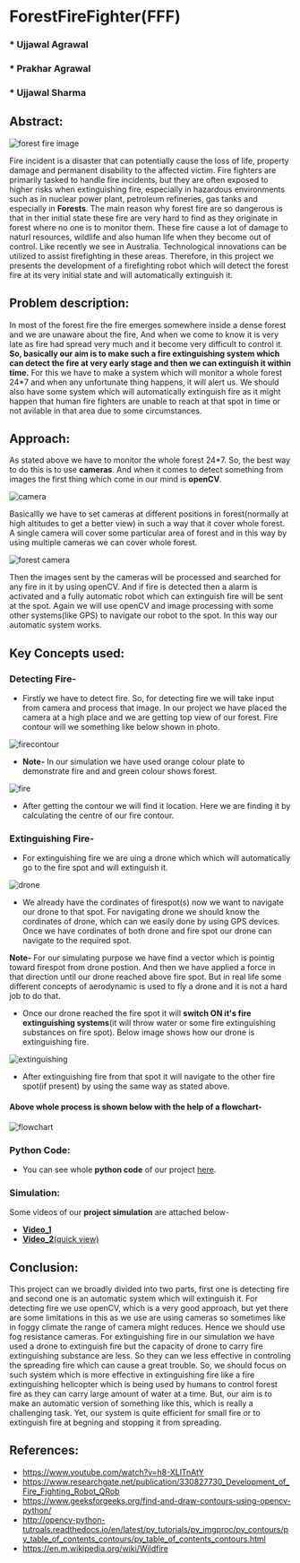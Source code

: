 # ForestFireFighter(FFF)

### * Ujjawal Agrawal
### * Prakhar Agrawal
### * Ujjawal Sharma

## Abstract:
![forest fire image](https://github.com/ujjawalece/ForestFireFighter/blob/master/forestfireimg.jpeg)

Fire incident is a disaster that can potentially cause the loss of life, property damage and permanent disability to the affected victim. Fire fighters are primarily tasked to handle fire incidents, but they are often exposed to higher risks when extinguishing fire, especially in hazardous environments such as in nuclear power plant, petroleum refineries, gas tanks and especially in **Forests**. The main reason why forest fire are so dangerous is that in ther initial state these fire are very hard to find as they originate in forest where no one is to monitor them. These fire cause a lot of damage to naturl resources, wildlife and also human life when they become out of control. Like recently we see in Australia. Technological innovations can be utilized to assist firefighting in these areas. Therefore, in this project we presents the development of a firefighting robot which will detect the forest fire at its very initial state and will automatically extinguish it.

## Problem description:

In most of the forest fire the fire emerges somewhere inside a dense forest and we are unaware about the fire, And when we come to know it is very late as fire had spread very much and it become very difficult to control it.
**So, basically our aim is to make such a fire extinguishing system which can detect the fire at very early stage and then we can extinguish it within time.**
For this we have to make a system which will monitor a whole forest 24*7 and when any unfortunate thing happens, it will alert us.
We should also have some system which will automatically extinguish fire as it might happen that human fire fighters are unable to reach at that spot in time or not avilable in that area due to some circumstances.

## Approach:

As stated above we have to monitor the whole forest 24*7. So, the best way to do this is to use **cameras**. And when it comes to detect something from images the first thing which come in our mind is **openCV**.

![camera](https://github.com/ujjawalece/ForestFireFighter/blob/master/WhatsApp%20Image%202020-06-05%20at%209.49.34%20AM.jpeg)


Basicallly we have to set cameras at different positions in forest(normally at high altitudes to get a better view) in such a way that it cover whole forest. A single camera will cover some particular area of forest and in this way by using multiple cameras we can cover whole forest.

![forest camera](https://github.com/ujjawalece/ForestFireFighter/blob/master/WhatsApp%20Image%202020-06-05%20at%209.49.15%20AM.jpeg)

Then the images sent by the cameras will be processed and searched for any fire in it by using openCV. And if fire is detected then a alarm is activated and a fully automatic robot which can extinguish fire will be sent at the spot. Again we will use openCV and image processing with some other systems(like GPS) to navigate our robot to the spot. In this way our automatic system works.

## Key Concepts used:

### Detecting Fire-

* Firstly we have to detect fire. So, for detecting fire we will take input from camera and process that image. In our project we have placed the camera at a high place and we are getting top view of our forest. Fire contour will we something like below shown in photo.

![firecontour](https://github.com/ujjawalece/ForestFireFighter/blob/master/firecontour.jpg)

* **Note-** In our simulation we have used orange colour plate to demonstrate fire and and green colour shows forest.

![fire](https://github.com/ujjawalece/ForestFireFighter/blob/master/Fire.png)

* After getting the contour we will find it location. Here we are finding it by calculating the centre of our fire contour. 

### Extinguishing Fire-

* For extinguishing fire we are uing a drone which which will automatically go to the fire spot and will extinguish it.

![drone](https://github.com/ujjawalece/ForestFireFighter/blob/master/drone.jpeg)

* We already have the cordinates of firespot(s) now we want to navigate our drone to that spot. For navigating drone we should know the cordinates of drone, which can we easily done by using GPS devices. Once we have cordinates of both drone and fire spot our drone can navigate to the required spot.

**Note-** For our simulating purpose we have find a vector which is pointig toward firespot from drone postion. And then we have applied a force in that direction until our drone reached above fire spot. But in real life some different concepts of aerodynamic is used to fly a drone and it is not a hard job to do that.

* Once our drone reached the fire spot it will **switch ON it's fire extinguishing systems**(it will throw water or some fire extinguishing substances on fire spot). Below image shows how our drone is extinguishing fire.

![extinguishing](https://github.com/ujjawalece/ForestFireFighter/blob/master/extinguishing.png)

* After extinguishing fire from that spot it will navigate to the other fire spot(if present) by using the same way as stated above.

#### Above whole process is shown below with the help of a flowchart-

![flowchart](https://github.com/ujjawalece/ForestFireFighter/blob/master/Flow%20chart.png)

### Python Code:

* You can see whole **python code** of our project [here](https://github.com/ujjawalece/ForestFireFighter/blob/master/ForestFireFighter.py).

### Simulation:

Some videos of our **project simulation** are attached below-
* [**Video_1**](https://drive.google.com/file/d/1wFEwtDe5fw55OSPtba-klxY6H-1Wmvou/view?usp=sharing)
* [**Video_2**(quick view)](https://drive.google.com/file/d/1VGMaOrfXTebtxbIfDx9rjAutEqnZbS_r/view?usp=sharing)


## Conclusion:

This project can we broadly divided into two parts, first one is detecting fire and second one is an automatic system which will extinguish it.
For detecting fire we use openCV, which is a very good approach, but yet there are some limitations in this as we use are using cameras so sometimes like in foggy climate the range of camera might reduces. Hence we should use fog resistance cameras.
For extinguishing fire in our simulation we have used a drone to extinguish fire but the capacity of drone to carry fire extinguishing substance are less. So they can we less effective in controling the spreading fire which can cause a great trouble. So, we should focus on such system which is more effective in extinguishing fire like a fire extinguishing helicopter which is being used by humans to control forest fire as they can carry large amount of water at a time. But, our aim is to make an automatic version of something like this, which is really a challenging task.
Yet, our system is quite efficient for small fire or to extinguish fire at begning and stopping it from spreading. 

## References:

* https://www.youtube.com/watch?v=h8-XLlTnAtY
* https://www.researchgate.net/publication/330827730_Development_of_Fire_Fighting_Robot_QRob
* https://www.geeksforgeeks.org/find-and-draw-contours-using-opencv-python/
* http://opencv-python-tutroals.readthedocs.io/en/latest/py_tutorials/py_imgproc/py_contours/py_table_of_contents_contours/py_table_of_contents_contours.html
* https://en.m.wikipedia.org/wiki/Wildfire

